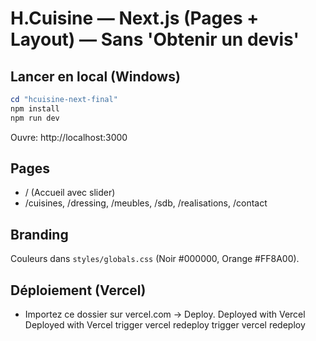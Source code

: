 # H.Cuisine — Next.js (Pages + Layout) — Sans 'Obtenir un devis'

## Lancer en local (Windows)
```powershell
cd "hcuisine-next-final"
npm install
npm run dev
```
Ouvre: http://localhost:3000

## Pages
- / (Accueil avec slider)
- /cuisines, /dressing, /meubles, /sdb, /realisations, /contact

## Branding
Couleurs dans `styles/globals.css` (Noir #000000, Orange #FF8A00).

## Déploiement (Vercel)
- Importez ce dossier sur vercel.com → Deploy.
D e p l o y e d   w i t h   V e r c e l  
 D e p l o y e d   w i t h   V e r c e l  
 t r i g g e r   v e r c e l   r e d e p l o y  
 t r i g g e r   v e r c e l   r e d e p l o y  
 